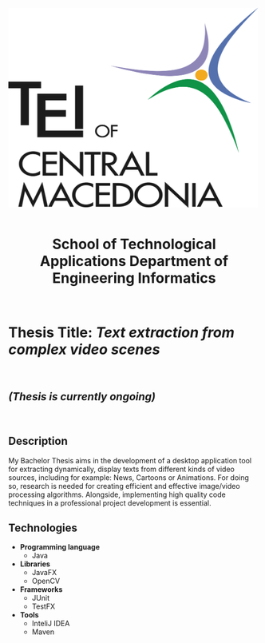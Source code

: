 <a href="http://www.teicm.gr/index.php?lang=en" target="_blank"> <img src="tei.png" width="500" height="400" align="middle"> </a>
<br>
<br>
<center><h1>School of Technological Applications
Department of Engineering Informatics
</h1></center>

<br>



<h1>Thesis Title: <i>Text extraction from complex video scenes</i></h1>

<br>
<h2><i>(Thesis is currently ongoing)</i></h2>
<br>
<h2>Description</h2>
<p>My Bachelor Thesis aims in the development of a desktop application tool for extracting dynamically, display texts from different kinds of video sources, including for example: News, Cartoons or Animations. For doing so, research is needed for creating efficient and  effective image/video processing algorithms. Alongside, implementing high quality code techniques in a professional project development is essential.</p>

<h2>Technologies</h2>

<ul>
  
  <li>
      <b>Programming language</b>
      <ul>
        <li>
            Java 
        </li>
      </ul>    
  </li>
  
  <li>
      <b>Libraries</b>
      <ul>
        <li>
            JavaFX
        </li>
        <li>
            OpenCV
        </li>
      </ul>    
  </li>
  
  <li>
      <b>Frameworks</b>
      <ul>
        <li>
            JUnit
        </li>
        <li>
            TestFX
        </li>
      </ul>    
  </li>
  
  <li>
      <b>Tools</b>
      <ul>
        <li>
            InteliJ IDEA
        </li>
        <li>
            Maven
        </li>
      </ul>    
  </li>
  
</ul>








